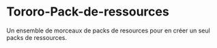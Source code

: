 # Tororo-Pack-de-ressources
Un ensemble de morceaux de packs de resources pour en créer un seul packs de ressources.
